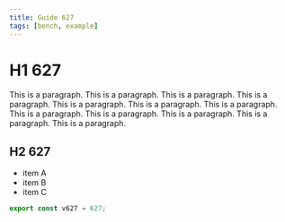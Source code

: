 ```yaml
---
title: Guide 627
tags: [bench, example]
---
```


# H1 627

This is a paragraph. This is a paragraph. This is a paragraph. This is a paragraph. This is a paragraph. This is a paragraph. This is a paragraph. This is a paragraph. This is a paragraph. This is a paragraph. This is a paragraph. This is a paragraph. 

## H2 627

- item A
- item B
- item C

```ts
export const v627 = 627;
```